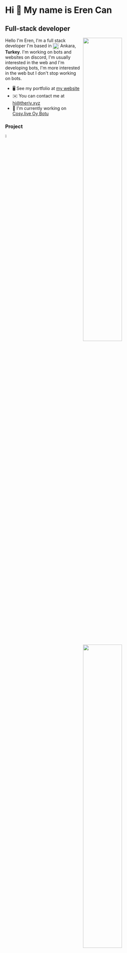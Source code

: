 Hi 👋 My name is Eren Can
===========================

Full-stack developer
--------------------

<img width="50%" align="right" src="https://github-widgetbox.vercel.app/api/profile?username=theriyxd&data=followers,repositories,stars,commits&theme=darkmode">
<img width="50%" height="1px" align="right" src="https://i.imgur.com/DkKayja.png">
<img width="50%" align="right" src="https://github-widgetbox.vercel.app/api/skills?languages=js,kotlin,html,css,nodejs,java,php&theme=darkmode">

Hello I'm Eren, I'm a full stack developer I'm based in <img width="20" height="20" align="center" src="https://i.imgur.com/ff547ZT.png"> Ankara, **Turkey**. I'm working on bots and websites on discord, I'm usually interested in the web and I'm developing bots, I'm more interested in the web but I don't stop working on bots.

- 🖥️ See my portfolio at [my website](http://theriy.xyz)
- ✉️ You can contact me at [hi@theriy.xyz](mailto:hi@theriy.xyz)
- 🚀 I'm currently working on [Cosy.live Oy Botu](http://cosy.live)

  
### Project
  <a href="https://discord.gg/xJ6B6XpV4H"><img width="5%" src="https://cdn.discordapp.com/attachments/1098160364568465408/1098540846451806238/luna_1035px_cleanup1-photoaidcom-cropped.jpg" alt="Cosy.live"></a>

